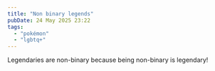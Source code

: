 ```yaml
---
title: "Non binary legends"
pubDate: 24 May 2025 23:22
tags: 
  - "pokémon"
  - "lgbtq+"
---
```


Legendaries are non-binary because being non-binary is legendary!